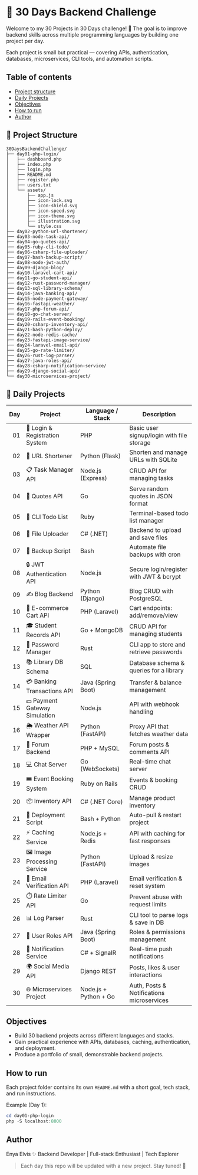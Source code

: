 # 🚀 30 Days Backend Challenge

Welcome to my 30 Projects in 30 Days challenge! 🎯
The goal is to improve backend skills across multiple programming languages by building one project per day.

Each project is small but practical — covering APIs, authentication, databases, microservices, CLI tools, and automation scripts.

## Table of contents

- [Project structure](#project-structure)
- [Daily Projects](#daily-projects)
- [Objectives](#objectives)
- [How to run](#how-to-run)
- [Author](#author)

## 📂 Project Structure

```
30DaysBackendChallenge/
├── day01-php-login/
│   ├── dashboard.php
│   ├── index.php
│   ├── login.php
│   ├── README.md
│   ├── register.php
│   ├── users.txt
│   └── assets/
│       ├── app.js
│       ├── icon-lock.svg
│       ├── icon-shield.svg
│       ├── icon-speed.svg
│       ├── icon-theme.svg
│       ├── illustration.svg
│       └── style.css
├── day02-python-url-shortener/
├── day03-node-task-api/
├── day04-go-quotes-api/
├── day05-ruby-cli-todo/
├── day06-csharp-file-uploader/
├── day07-bash-backup-script/
├── day08-node-jwt-auth/
├── day09-django-blog/
├── day10-laravel-cart-api/
├── day11-go-student-api/
├── day12-rust-password-manager/
├── day13-sql-library-schema/
├── day14-java-banking-api/
├── day15-node-payment-gateway/
├── day16-fastapi-weather/
├── day17-php-forum-api/
├── day18-go-chat-server/
├── day19-rails-event-booking/
├── day20-csharp-inventory-api/
├── day21-bash-python-deploy/
├── day22-node-redis-cache/
├── day23-fastapi-image-service/
├── day24-laravel-email-api/
├── day25-go-rate-limiter/
├── day26-rust-log-parser/
├── day27-java-roles-api/
├── day28-csharp-notification-service/
├── day29-django-social-api/
└── day30-microservices-project/
```

## 📅 Daily Projects

| Day | Project | Language / Stack | Description |
| ---: | --- | --- | --- |
| 01 | 🔑 Login & Registration System | PHP | Basic user signup/login with file storage |
| 02 | 🔗 URL Shortener | Python (Flask) | Shorten and manage URLs with SQLite |
| 03 | 📋 Task Manager API | Node.js (Express) | CRUD API for managing tasks |
| 04 | 📜 Quotes API | Go | Serve random quotes in JSON format |
| 05 | 📝 CLI Todo List | Ruby | Terminal-based todo list manager |
| 06 | 📂 File Uploader | C# (.NET) | Backend to upload and save files |
| 07 | 💾 Backup Script | Bash | Automate file backups with cron |
| 08 | 🔒 JWT Authentication API | Node.js | Secure login/register with JWT & bcrypt |
| 09 | ✍️ Blog Backend | Python (Django) | Blog CRUD with PostgreSQL |
| 10 | 🛒 E-commerce Cart API | PHP (Laravel) | Cart endpoints: add/remove/view |
| 11 | 🎓 Student Records API | Go + MongoDB | CRUD API for managing students |
| 12 | 🔐 Password Manager | Rust | CLI app to store and retrieve passwords |
| 13 | 📚 Library DB Schema | SQL | Database schema & queries for a library |
| 14 | 💳 Banking Transactions API | Java (Spring Boot) | Transfer & balance management |
| 15 | 💵 Payment Gateway Simulation | Node.js | API with webhook handling |
| 16 | 🌦️ Weather API Wrapper | Python (FastAPI) | Proxy API that fetches weather data |
| 17 | 💬 Forum Backend | PHP + MySQL | Forum posts & comments API |
| 18 | 💻 Chat Server | Go (WebSockets) | Real-time chat server |
| 19 | 🎟️ Event Booking System | Ruby on Rails | Events & booking CRUD |
| 20 | 📦 Inventory API | C# (.NET Core) | Manage product inventory |
| 21 | 🚀 Deployment Script | Bash + Python | Auto-pull & restart project |
| 22 | ⚡ Caching Service | Node.js + Redis | API with caching for fast responses |
| 23 | 🖼️ Image Processing Service | Python (FastAPI) | Upload & resize images |
| 24 | 📧 Email Verification API | PHP (Laravel) | Email verification & reset system |
| 25 | ⏱️ Rate Limiter API | Go | Prevent abuse with request limits |
| 26 | 📊 Log Parser | Rust | CLI tool to parse logs & save in DB |
| 27 | 👥 User Roles API | Java (Spring Boot) | Roles & permissions management |
| 28 | 🔔 Notification Service | C# + SignalR | Real-time push notifications |
| 29 | 🌍 Social Media API | Django REST | Posts, likes & user interactions |
| 30 | 🌐 Microservices Project | Node.js + Python + Go | Auth, Posts & Notifications microservices |

## Objectives

- Build 30 backend projects across different languages and stacks.
- Gain practical experience with APIs, databases, caching, authentication, and deployment.
- Produce a portfolio of small, demonstrable backend projects.

## How to run

Each project folder contains its own `README.md` with a short goal, tech stack, and run instructions.

Example (Day 1):

```powershell
cd day01-php-login
php -S localhost:8000
```

## Author

Enya Elvis ✨
Backend Developer | Full-stack Enthusiast | Tech Explorer

> Each day this repo will be updated with a new project. Stay tuned! 🎉
